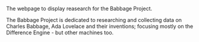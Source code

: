 The webpage to display reasearch for the Babbage Project.

The Babbage Project is dedicated to researching and collecting data on Charles Babbage, Ada Lovelace and their inventions; focusing mostly on the Difference Engine - but other machines too.
